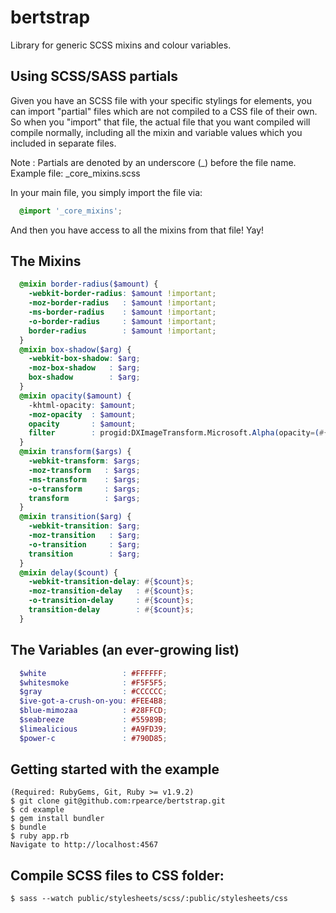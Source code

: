 # bertstrap
Library for generic SCSS mixins and colour variables.

## Using SCSS/SASS partials
Given you have an SCSS file with your specific stylings for elements,
you can import "partial" files which are not compiled to a CSS file of
their own. So when you "import" that file, the actual file that you want
compiled will compile normally, including all the mixin and variable
values which you included in separate files.

Note        : Partials are denoted by an underscore (_) before the file name.
Example file: _core_mixins.scss

In your main file, you simply import the file via:
```scss
  @import '_core_mixins';
```

And then you have access to all the mixins from that file! Yay!

## The Mixins
```scss
  @mixin border-radius($amount) {
    -webkit-border-radius: $amount !important;
    -moz-border-radius   : $amount !important;
    -ms-border-radius    : $amount !important;
    -o-border-radius     : $amount !important;
    border-radius        : $amount !important;
  }
  @mixin box-shadow($arg) {
    -webkit-box-shadow: $arg;
    -moz-box-shadow   : $arg;
    box-shadow        : $arg;
  }
  @mixin opacity($amount) {
    -khtml-opacity: $amount;
    -moz-opacity  : $amount;
    opacity       : $amount;
    filter        : progid:DXImageTransform.Microsoft.Alpha(opacity=(#{$amount * 100}));
  }
  @mixin transform($args) {
    -webkit-transform: $args;
    -moz-transform   : $args;
    -ms-transform    : $args;
    -o-transform     : $args;
    transform        : $args;
  }
  @mixin transition($arg) {
    -webkit-transition: $arg;
    -moz-transition   : $arg;
    -o-transition     : $arg;
    transition        : $arg;
  }
  @mixin delay($count) {
    -webkit-transition-delay: #{$count}s;
    -moz-transition-delay   : #{$count}s;
    -o-transition-delay     : #{$count}s;
    transition-delay        : #{$count}s;
  }
```

## The Variables (an ever-growing list)
```scss
  $white                 : #FFFFFF;
  $whitesmoke            : #F5F5F5;
  $gray                  : #CCCCCC;
  $ive-got-a-crush-on-you: #FEE4B8;
  $blue-mimozaa          : #28FFCD;
  $seabreeze             : #55989B;
  $limealicious          : #A9FD39;
  $power-c               : #790D85;
```

## Getting started with the example
    (Required: RubyGems, Git, Ruby >= v1.9.2)
    $ git clone git@github.com:rpearce/bertstrap.git
    $ cd example
    $ gem install bundler
    $ bundle
    $ ruby app.rb
    Navigate to http://localhost:4567

## Compile SCSS files to CSS folder:
    $ sass --watch public/stylesheets/scss/:public/stylesheets/css
